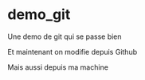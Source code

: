 # demo_git
Une demo de git qui se passe bien

Et maintenant on modifie depuis Github

Mais aussi depuis ma machine
